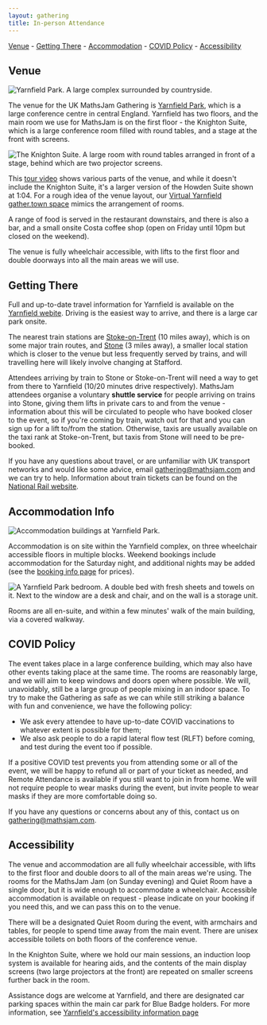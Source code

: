 ```yaml
---
layout: gathering
title: In-person Attendance
---
```


[Venue](#venue) - [Getting There](#travel) - [Accommodation](#accommodation) - [COVID Policy](#covid) - [Accessibility](#accessibility)

<h2 id="venue">Venue</h2>

![Yarnfield Park. A large complex surrounded by countryside.](../../images/yarnfield-park.jpeg)

The venue for the UK MathsJam Gathering is [Yarnfield Park](https://www.yarnfieldpark.com/), which is a large conference centre in central England. Yarnfield has two floors, and the main room we use for MathsJam is on the first floor - the Knighton Suite, which is a large conference room filled with round tables, and a stage at the front with screens.

![The Knighton Suite. A large room with round tables arranged in front of a stage, behind which are two projector screens.](../../images/knighton.jpeg)

This [tour video](https://www.youtube.com/watch?v=YQNhWZAWJqg&t=2s) shows various parts of the venue, and while it doesn't include the Knighton Suite, it's a larger version of the Howden Suite shown at 1:04. For a rough idea of the venue layout, our [Virtual Yarnfield gather.town space](https://app.gather.town/app/MTCdhLpepRbaogJV/virtual-yarnfield) mimics the arrangement of rooms.

A range of food is served in the restaurant downstairs, and there is also a bar, and a small onsite Costa coffee shop (open on Friday until 10pm but closed on the weekend).

The venue is fully wheelchair accessible, with lifts to the first floor and double doorways into all the main areas we will use.

<h2 id="travel">Getting There</h2>

Full and up-to-date travel information for Yarnfield is available on the [Yarnfield webite](https://www.yarnfieldpark.com/contact/location-and-travel). Driving is the easiest way to arrive, and there is a large car park onsite.

The nearest train stations are [Stoke-on-Trent](https://www.nationalrail.co.uk/stations/stoke-on-trent/) (10 miles away), which is on some major train routes, and [Stone](https://www.nationalrail.co.uk/stations/stone-staffs/) (3 miles away), a smaller local station which is closer to the venue but less frequently served by trains, and will travelling here will likely involve changing at Stafford. 

Attendees arriving by train to Stone or Stoke-on-Trent will need a way to get from there to Yarnfield (10/20 minutes drive respectively). MathsJam attendees organise a voluntary **shuttle service** for people arriving on trains into Stone, giving them lifts in private cars to and from the venue - information about this will be circulated to people who have booked closer to the event, so if you're coming by train, watch out for that and you can sign up for a lift to/from the station. Otherwise, taxis are usually available on the taxi rank at Stoke-on-Trent, but taxis from Stone will need to be pre-booked.

If you have any questions about travel, or are unfamiliar with UK transport networks and would like some advice, email gathering@mathsjam.com and we can try to help. Information about train tickets can be found on the [National Rail website](https://www.nationalrail.co.uk/tickets-railcards-and-offers/ticket-types/).

<h2 id="accommodation">Accommodation Info</h2>

![Accommodation buildings at Yarnfield Park.](../../images/accommodation.jpeg)

Accommodation is on site within the Yarnfield complex, on three wheelchair accessible floors in multiple blocks. Weekend bookings include accommodation for the Saturday night, and additional nights may be added (see the [booking info page]({{site.url}}/gathering/uk/plan-your-visit/booking) for prices). 

![A Yarnfield Park bedroom. A double bed with fresh sheets and towels on it. Next to the window are a desk and chair, and on the wall is a storage unit.](../../images/bedrooms.jpeg)

Rooms are all en-suite, and within a few minutes' walk of the main building, via a covered walkway.

<h2 id="covid">COVID Policy</h2>

The event takes place in a large conference building, which may also have other events taking place at the same time. The rooms are reasonably large, and we will aim to keep windows and doors open where possible. We will, unavoidably, still be a large group of people mixing in an indoor space. To try to make the Gathering as safe as we can while still striking a balance with fun and convenience, we have the following policy:

- We ask every attendee to have up-to-date COVID vaccinations to whatever extent is possible for them;
- We also ask people to do a rapid lateral flow test (RLFT) before coming, and test during the event too if possible.

If a positive COVID test prevents you from attending some or all of the event, we will be happy to refund all or part of your ticket as needed, and Remote Attendance is available if you still want to join in from home. We will not require people to wear masks during the event, but invite people to wear masks if they are more comfortable doing so.

If you have any questions or concerns about any of this, contact us on [gathering@mathsjam.com](mailto:gathering@mathsjam.com).

<h2 id="accessibility">Accessibility</h2>

The venue and accommodation are all fully wheelchair accessible, with lifts to the first floor and double doors to all of the main areas we're using. The rooms for the MathsJam Jam (on Sunday evening) and Quiet Room have a single door, but it is wide enough to accommodate a wheelchair. Accessible accommodation is available on request - please indicate on your booking if you need this, and we can pass this on to the venue.

There will be a designated Quiet Room during the event, with armchairs and tables, for people to spend time away from the main event. There are unisex accessible toilets on both floors of the conference venue.

In the Knighton Suite, where we hold our main sessions, an induction loop system is available for hearing aids, and the contents of the main display screens (two large projectors at the front) are repeated on smaller screens further back in the room.

Assistance dogs are welcome at Yarnfield, and there are designated car parking spaces within the main car park for Blue Badge holders. For more information, see [Yarnfield's accessibility information page](https://www.yarnfieldpark.com/about/accessibility)
